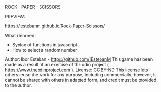 ROCK - PAPER - SCISSORS

PREVIEW:

https://iestebanm.github.io/Rock-Paper-Scissors/

What i learned:

- Syntax of functions in javascript
- How to select a random number


Author: Ibor Esteban - https://github.com/IEstebanM
This game has been made as a result of an exercise of the odin project ( https://www.theodinproject.com ).
License: CC BY-ND This license lets others reuse the work for any purpose, including commercially;
however, it cannot be shared with others in adapted form, and credit must be provided to the author. 

